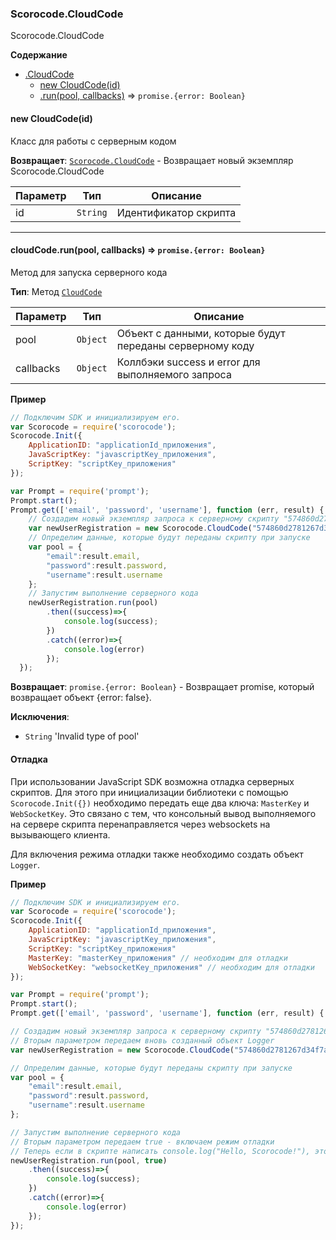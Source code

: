 <a name="Scorocode.CloudCode"></a>

### Scorocode.CloudCode
Scorocode.CloudCode

**Содержание**

* [.CloudCode](#Scorocode.CloudCode)
    * [new CloudCode(id)](#new_Scorocode.CloudCode_new)
    * [.run(pool, callbacks)](#Scorocode.CloudCode+run) ⇒ <code>promise.{error: Boolean}</code>

<a name="new_Scorocode.CloudCode_new"></a>

#### new CloudCode(id)
Класс для работы с серверным кодом

**Возвращает**: <code>[Scorocode.CloudCode](#Scorocode.CloudCode)</code> - Возвращает новый экземпляр Scorocode.CloudCode

| Параметр | Тип | Описание |
| --- | --- | --- |
| id | <code>String</code> | Идентификатор скрипта |

----------------------------------------------------------------------------------------------

<a name="Scorocode.CloudCode+run"></a>

#### cloudCode.run(pool, callbacks) ⇒ <code>promise.{error: Boolean}</code>
Метод для запуска серверного кода

**Тип**: Метод <code>[CloudCode](#Scorocode.CloudCode)</code>  


| Параметр | Тип | Описание |
| --- | --- | --- |
| pool | <code>Object</code> | Объект с данными, которые будут переданы серверному коду |
| callbacks | <code>Object</code> | Коллбэки success и error для выполняемого запроса |

**Пример**
```js
// Подключим SDK и инициализируем его. 
var Scorocode = require('scorocode');
Scorocode.Init({
    ApplicationID: "applicationId_приложения",
    JavaScriptKey: "javascriptKey_приложения",
    ScriptKey: "scriptKey_приложения"
});

var Prompt = require('prompt');
Prompt.start();
Prompt.get(['email', 'password', 'username'], function (err, result) {
    // Создадим новый экземпляр запроса к серверному скрипту "574860d2781267d34f7a2415".
    var newUserRegistration = new Scorocode.CloudCode("574860d2781267d34f7a2415");
    // Определим данные, которые будут переданы скрипту при запуске
    var pool = {
        "email":result.email,
        "password":result.password,
        "username":result.username
    };
    // Запустим выполнение серверного кода
    newUserRegistration.run(pool)
        .then((success)=>{
            console.log(success);
        })
        .catch((error)=>{
            console.log(error)
        });
  });
```

**Возвращает**: <code>promise.{error: Boolean}</code> - Возвращает promise, который возвращает объект {error: false}.

**Исключения**:

- <code>String</code> 'Invalid type of pool'


#### Отладка

При использовании JavaScript SDK возможна отладка серверных скриптов. Для этого при инициализации библиотеки с помощью
<code>Scorocode.Init({})</code> необходимо передать еще два ключа: <code>MasterKey</code> и <code>WebSocketKey</code>. Это связано с тем, что
консольный вывод выполняемого на сервере скрипта перенаправляется через websockets на вызывающего клиента.

Для включения режима отладки также необходимо создать объект <code>Logger</code>.

**Пример**
```js
// Подключим SDK и инициализируем его. 
var Scorocode = require('scorocode');
Scorocode.Init({
    ApplicationID: "applicationId_приложения",
    JavaScriptKey: "javascriptKey_приложения",
    ScriptKey: "scriptKey_приложения"
    MasterKey: "masterKey_приложения" // необходим для отладки
    WebSocketKey: "websocketKey_приложения" // необходим для отладки
});

var Prompt = require('prompt');
Prompt.start();
Prompt.get(['email', 'password', 'username'], function (err, result) {

// Создадим новый экземпляр запроса к серверному скрипту "574860d2781267d34f7a2415".
// Вторым параметром передаем вновь созданный объект Logger
var newUserRegistration = new Scorocode.CloudCode("574860d2781267d34f7a2415", {logger: new SC.Logger()});

// Определим данные, которые будут переданы скрипту при запуске
var pool = {
    "email":result.email,
    "password":result.password,
    "username":result.username
};

// Запустим выполнение серверного кода
// Вторым параметром передаем true - включаем режим отладки
// Теперь если в скрипте написать console.log("Hello, Scorocode!"), это выведется в вашу консоль
newUserRegistration.run(pool, true)
    .then((success)=>{
        console.log(success);
    })
    .catch((error)=>{
        console.log(error)
    });
});
```
